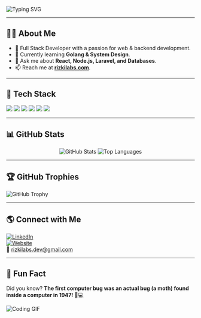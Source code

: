 ![Typing SVG](https://readme-typing-svg.herokuapp.com?font=Fira+Code&size=22&pause=1000&color=00FF00&center=true&vCenter=true&width=500&lines=Hi%2C+I'm+Rizki!+%F0%9F%91%8B;Full+Stack+Developer!+%F0%9F%9A%80;Passionate+about+Coding!+%E2%9C%A8)

---

## 👨‍💻 About Me  
- 🚀 Full Stack Developer with a passion for web & backend development.  
- 🌱 Currently learning **Golang & System Design**.  
- 💬 Ask me about **React, Node.js, Laravel, and Databases**.  
- 📫 Reach me at **[rizkilabs.com](mailto:rizki@example.com)**.  

---

## 🚀 Tech Stack  
<p align="left">
  <img src="https://img.shields.io/badge/-React-61DAFB?style=flat-square&logo=react" />
  <img src="https://img.shields.io/badge/-Node.js-339933?style=flat-square&logo=node.js&logoColor=white" />
  <img src="https://img.shields.io/badge/-Laravel-FF2D20?style=flat-square&logo=laravel&logoColor=white" />
  <img src="https://img.shields.io/badge/-Golang-00ADD8?style=flat-square&logo=go&logoColor=white" />
  <img src="https://img.shields.io/badge/-MySQL-4479A1?style=flat-square&logo=mysql&logoColor=white" />
  <img src="https://img.shields.io/badge/-PostgreSQL-336791?style=flat-square&logo=postgresql&logoColor=white" />
</p>

---

## 📊 GitHub Stats  
<p align="center">
  <img src="https://github-readme-stats.vercel.app/api?username=rizkilabs&show_icons=true&theme=tokyonight" alt="GitHub Stats" />
  <img src="https://github-readme-stats.vercel.app/api/top-langs/?username=rizkilabs&layout=compact&theme=tokyonight" alt="Top Languages" />
</p>

---

## 🏆 GitHub Trophies  
![GitHub Trophy](https://github-profile-trophy.vercel.app/?username=rizkilabs&theme=onedark&margin-w=15)  

---

## 🌎 Connect with Me  
[![LinkedIn](https://img.shields.io/badge/-LinkedIn-blue?style=flat-square&logo=linkedin&logoColor=white)](https://linkedin.com/in/rizkilabs)  
[![Website](https://img.shields.io/badge/-Website-black?style=flat-square&logo=googlechrome&logoColor=white)](https://rizkilabs.com)  
📧 [rizkilabs.dev@gmail.com](mailto:rizkilabs.dev@gmail.com)  

---

## 🎉 Fun Fact  
Did you know? **The first computer bug was an actual bug (a moth) found inside a computer in 1947!** 🦋💻  

![Coding GIF](https://media.giphy.com/media/qgQUggAC3Pfv687qPC/giphy.gif)  
